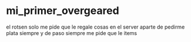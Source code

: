 # mi_primer_overgeared
el rotsen solo me pide que le regale cosas en el server aparte de pedirme plata siempre y de paso siempre me pide que le items
